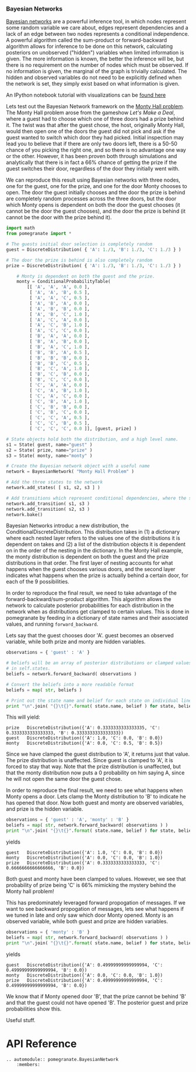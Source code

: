 ### Bayesian Networks

[Bayesian networks](http://en.wikipedia.org/wiki/Bayesian_network) are a powerful inference tool, in which nodes represent some random variable we care about, edges represent dependencies and a lack of an edge between two nodes represents a conditional independence. A powerful algorithm called the sum-product or forward-backward algorithm allows for inference to be done on this network, calculating posteriors on unobserved ("hidden") variables when limited information is given. The more information is known, the better the inference will be, but there is no requirement on the number of nodes which must be observed. If no information is given, the marginal of the graph is trivially calculated. The hidden and observed variables do not need to be explicitly defined when the network is set, they simply exist based on what information is given. 

An IPython notebook tutorial with visualizations can be [found here](https://github.com/jmschrei/pomegranate/blob/master/tutorials/Tutorial_4_Bayesian_Networks.ipynb)

Lets test out the Bayesian Network framework on the [Monty Hall problem](http://en.wikipedia.org/wiki/Monty_Hall_problem). The Monty Hall problem arose from the gameshow <i>Let's Make a Deal</i>, where a guest had to choose which one of three doors had a prize behind it. The twist was that after the guest chose, the host, originally Monty Hall, would then open one of the doors the guest did not pick and ask if the guest wanted to switch which door they had picked. Initial inspection may lead you to believe that if there are only two doors left, there is a 50-50 chance of you picking the right one, and so there is no advantage one way or the other. However, it has been proven both through simulations and analytically that there is in fact a 66% chance of getting the prize if the guest switches their door, regardless of the door they initially went with. 

We can reproduce this result using Bayesian networks with three nodes, one for the guest, one for the prize, and one for the door Monty chooses to open. The door the guest initially chooses and the door the prize is behind are completely random processes across the three doors, but the door which Monty opens is dependent on both the door the guest chooses (it cannot be the door the guest chooses), and the door the prize is behind (it cannot be the door with the prize behind it). 

```python
import math
from pomegranate import *

# The guests initial door selection is completely random
guest = DiscreteDistribution( { 'A': 1./3, 'B': 1./3, 'C': 1./3 } )

# The door the prize is behind is also completely random
prize = DiscreteDistribution( { 'A': 1./3, 'B': 1./3, 'C': 1./3 } )

	# Monty is dependent on both the guest and the prize. 
	monty = ConditionalProbabilityTable(
		[[ 'A', 'A', 'A', 0.0 ],
		 [ 'A', 'A', 'B', 0.5 ],
		 [ 'A', 'A', 'C', 0.5 ],
		 [ 'A', 'B', 'A', 0.0 ],
		 [ 'A', 'B', 'B', 0.0 ],
		 [ 'A', 'B', 'C', 1.0 ],
		 [ 'A', 'C', 'A', 0.0 ],
		 [ 'A', 'C', 'B', 1.0 ],
		 [ 'A', 'C', 'C', 0.0 ],
		 [ 'B', 'A', 'A', 0.0 ],
		 [ 'B', 'A', 'B', 0.0 ],
		 [ 'B', 'A', 'C', 1.0 ],
		 [ 'B', 'B', 'A', 0.5 ],
		 [ 'B', 'B', 'B', 0.0 ],
		 [ 'B', 'B', 'C', 0.5 ],
		 [ 'B', 'C', 'A', 1.0 ],
		 [ 'B', 'C', 'B', 0.0 ],
		 [ 'B', 'C', 'C', 0.0 ],
		 [ 'C', 'A', 'A', 0.0 ],
		 [ 'C', 'A', 'B', 1.0 ],
		 [ 'C', 'A', 'C', 0.0 ],
		 [ 'C', 'B', 'A', 1.0 ],
		 [ 'C', 'B', 'B', 0.0 ],
		 [ 'C', 'B', 'C', 0.0 ],
		 [ 'C', 'C', 'A', 0.5 ],
		 [ 'C', 'C', 'B', 0.5 ],
		 [ 'C', 'C', 'C', 0.0 ]], [guest, prize] )  

# State objects hold both the distribution, and a high level name.
s1 = State( guest, name="guest" )
s2 = State( prize, name="prize" )
s3 = State( monty, name="monty" )

# Create the Bayesian network object with a useful name
network = BayesianNetwork( "Monty Hall Problem" )

# Add the three states to the network 
network.add_states( [ s1, s2, s3 ] )

# Add transitions which represent conditional dependencies, where the second node is conditionally dependent on the first node (Monty is dependent on both guest and prize)
network.add_transition( s1, s3 )
network.add_transition( s2, s3 )
network.bake()
```

Bayesian Networks introduc a new distribution, the ConditionalDiscreteDistribution. This distribution takes in (1) a dictionary where each nested layer refers to the values one of the distributions it is dependent on takes and (2) a list of the  distribution objects it is dependent on in the order of the nesting in the dictionary. In the Monty Hall example, the monty distribution is dependent on both the guest and the prize distributions in that order. The first layer of nesting accounts for what happens when the guest chooses various doors, and the second layer indicates what happens when the prize is actually behind a certain door, for each of the 9 possibilities. 

In order to reproduce the final result, we need to take advantage of the forward-backward/sum-product algorithm. This algorithm allows the network to calculate posterior probabilities for each distribution in the network when as distributions get clamped to certain values. This is done in pomegranate by feeding in a dictionary of state names and their associated values, and running `forward_backward`.  

Lets say that the guest chooses door 'A'. guest becomes an observed variable, while both prize and monty are hidden variables. 

```python
observations = { 'guest' : 'A' }

# beliefs will be an array of posterior distributions or clamped values for each state, indexed corresponding to the order
# in self.states. 
beliefs = network.forward_backward( observations )

# Convert the beliefs into a more readable format
beliefs = map( str, beliefs )

# Print out the state name and belief for each state on individual lines
print "\n".join( "{}\t{}".format( state.name, belief ) for state, belief in zip( network.states, beliefs ) )
```
This will yield: 
```
prize	DiscreteDistribution({'A': 0.3333333333333335, 'C': 0.3333333333333333, 'B': 0.3333333333333333})
guest	DiscreteDistribution({'A': 1.0, 'C': 0.0, 'B': 0.0})
monty	DiscreteDistribution({'A': 0.0, 'C': 0.5, 'B': 0.5})
```

Since we have clamped the guest distribution to 'A', it returns just that value. The prize distribution is unaffected. 
Since guest is clamped to 'A', it is forced to stay that way. Note that the prize distribution is unaffected, but that the monty distribution now puts a 0 probability on him saying A, since he will not open the same door the guest chose. 

In order to reproduce the final result, we need to see what happens when Monty opens a door. Lets clamp the Monty distribution to 'B' to indicate he has opened that door. Now both guest and monty are observed variables, and prize is the hidden variable.

```python
observations = { 'guest' : 'A', 'monty' : 'B' }
beliefs = map( str, network.forward_backward( observations ) )
print "\n".join( "{}\t{}".format( state.name, belief ) for state, belief in zip( network.states, beliefs ) )
```
yields
```
guest	DiscreteDistribution({'A': 1.0, 'C': 0.0, 'B': 0.0})
monty	DiscreteDistribution({'A': 0.0, 'C': 0.0, 'B': 1.0})
prize	DiscreteDistribution({'A': 0.3333333333333333, 'C': 0.6666666666666666, 'B': 0.0})
```
Both guest and monty have been clamped to values. However, we see that probability of prize being 'C' is 66% mimicking the mystery behind the Monty hall problem!

This has predominately leveraged forward propogation of messages. If we want to see backward propogation of messages, lets see what happens if we tuned in late and only saw which door Monty opened. Monty is an observed variable, while both guest and prize are hidden variables.

```python
observations = { 'monty' : 'B' }
beliefs = map( str, network.forward_backward( observations ) )
print "\n".join( "{}\t{}".format( state.name, belief ) for state, belief in zip( network.states, beliefs ) )
```
yields
```
guest	DiscreteDistribution({'A': 0.49999999999999994, 'C': 0.49999999999999994, 'B': 0.0})
monty	DiscreteDistribution({'A': 0.0, 'C': 0.0, 'B': 1.0})
prize	DiscreteDistribution({'A': 0.49999999999999994, 'C': 0.49999999999999994, 'B': 0.0})
```

We know that if Monty opened door 'B', that the prize cannot be behind 'B' and that the guest could not have opened 'B'. The posterior guest and prize probabilities show this. 

Useful stuff.

API Reference
=============

```eval_rst
.. automodule:: pomegranate.BayesianNetwork
	:members:
```
